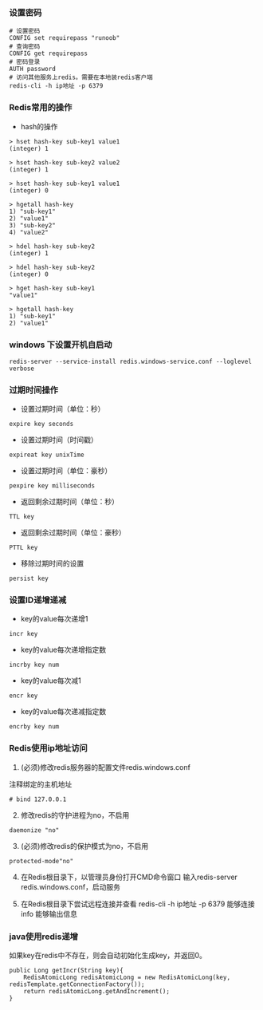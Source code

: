 ### 设置密码
~~~
# 设置密码
CONFIG set requirepass "runoob"
# 查询密码
CONFIG get requirepass
# 密码登录
AUTH password
# 访问其他服务上redis。需要在本地装redis客户端
redis-cli -h ip地址 -p 6379
~~~

### Redis常用的操作
* hash的操作
~~~
> hset hash-key sub-key1 value1
(integer) 1

> hset hash-key sub-key2 value2
(integer) 1

> hset hash-key sub-key1 value1
(integer) 0

> hgetall hash-key
1) "sub-key1"
2) "value1"
3) "sub-key2"
4) "value2"

> hdel hash-key sub-key2
(integer) 1

> hdel hash-key sub-key2
(integer) 0

> hget hash-key sub-key1
"value1"

> hgetall hash-key
1) "sub-key1"
2) "value1"
~~~

### windows 下设置开机自启动

~~~
redis-server --service-install redis.windows-service.conf --loglevel verbose
~~~

### 过期时间操作

* 设置过期时间（单位：秒）
~~~
expire key seconds
~~~

* 设置过期时间（时间戳）
~~~
expireat key unixTime
~~~

* 设置过期时间（单位：豪秒） 
~~~
pexpire key milliseconds
~~~

* 返回剩余过期时间（单位：秒）
~~~
TTL key
~~~

* 返回剩余过期时间（单位：豪秒）
~~~
PTTL key
~~~

* 移除过期时间的设置
~~~
persist key
~~~

### 设置ID递增递减

* key的value每次递增1
~~~
incr key
~~~

* key的value每次递增指定数
~~~
incrby key num
~~~

* key的value每次减1
~~~
encr key
~~~

* key的value每次递减指定数
~~~
encrby key num
~~~

### Redis使用ip地址访问

1. (必须)修改redis服务器的配置文件redis.windows.conf

注释绑定的主机地址
~~~
# bind 127.0.0.1
~~~
2. 修改redis的守护进程为no，不启用
~~~
daemonize "no"
~~~

3. (必须)修改redis的保护模式为no，不启用
~~~
protected-mode"no"
~~~

4. 在Redis根目录下，以管理员身份打开CMD命令窗口
输入redis-server redis.windows.conf，启动服务

5. 在Redis根目录下尝试远程连接并查看
redis-cli -h ip地址 -p 6379 能够连接
info 能够输出信息

### java使用redis递增
如果key在redis中不存在，则会自动初始化生成key，并返回0。
~~~
public Long getIncr(String key){
    RedisAtomicLong redisAtomicLong = new RedisAtomicLong(key, redisTemplate.getConnectionFactory());
    return redisAtomicLong.getAndIncrement();
}
~~~